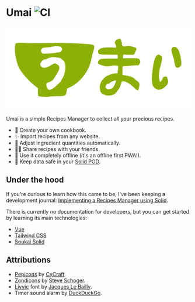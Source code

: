 # Umai ![CI](https://github.com/NoelDeMartin/umai/actions/workflows/ci.yml/badge.svg)

<p align="center">
    <img src="./docs/logo.png" alt="Umai logo">
</p>

Umai is a simple Recipes Manager to collect all your precious recipes.

- 📗 Create your own cookbook.
- ✨ Import recipes from any website.
- 🧙 Adjust ingredient quantities automatically.
- 👨‍🍳 Share recipes with your friends.
- 📱 Use it completely offline (it's an offline first PWA!).
- 🔐 Keep data safe in your [Solid POD](https://solidproject.org/).

## Under the hood

If you're curious to learn how this came to be, I've been keeping a development journal: [
Implementing a Recipes Manager using Solid](https://noeldemartin.com/tasks/implementing-a-recipes-manager-using-solid).

There is currently no documentation for developers, but you can get started by learning its main technologies:

- [Vue](https://vuejs.org)
- [Tailwind CSS](https://tailwindcss.com)
- [Soukai Solid](https://github.com/NoelDeMartin/soukai-solid)

## Attributions

- [Pepicons](https://pepicons.com/) by [CyCraft](https://cycraft.co/).
- [Zondicons](https://www.zondicons.com/) by [Steve Schoger](https://twitter.com/steveschoger).
- [Livvic](https://github.com/Fonthausen/Livvic) font by [Jacques Le Bailly](https://github.com/Fonthausen).
- Timer sound alarm by [DuckDuckGo](https://github.com/duckduckgo/zeroclickinfo-goodies/blob/master/share/goodie/timer/alarm.mp3).
